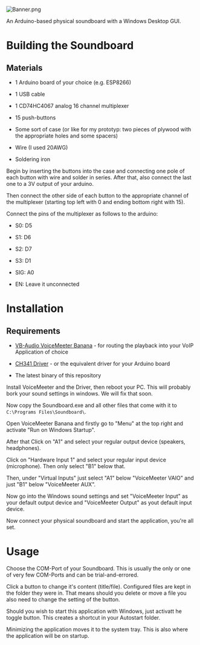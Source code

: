 

![Banner.png](E:\Dateien\Source\Soundboard\img\Banner.png)

An Arduino-based physical soundboard with a Windows Desktop GUI.



# Building the Soundboard

## Materials

- 1 Arduino board of your choice (e.g. ESP8266)

- 1 USB cable

- 1 CD74HC4067 analog 16 channel multiplexer

- 15 push-buttons

- Some sort of case (or like for my prototyp: two pieces of plywood with the appropriate holes and some spacers)

- Wire (I used 20AWG)

- Soldering iron



Begin by inserting the buttons into the case and connecting one pole of each button with wire and solder in series. After that, also connect the last one to a 3V output of your arduino.

Then connect the other side of each button to the appropriate channel of the multiplexer (starting top left with 0 and ending bottom right with 15).

Connect the pins of the multiplexer as follows to the arduino:

- S0: D5

- S1: D6

- S2: D7

- S3: D1

- SIG: A0

- EN: Leave it unconnected

# Installation

## Requirements

- [VB-Audio VoiceMeeter Banana](https://vb-audio.com/Voicemeeter/banana.htm) - for routing the playback into your VoIP Application of choice

- [CH341 Driver](www.wch.cn/download/CH341SER_ZIP.html) - or the equivalent driver for your Arduino board

- The latest binary of this repository



Install VoiceMeeter and the Driver, then reboot your PC. This will probably bork your sound settings in windows. We will fix that soon.

Now copy the Soundboard.exe and all other files that come with it to `C:\Programs Files\Soundboard\`.

Open VoiceMeeter Banana and firstly go to "Menu" at the top right and activate "Run on Windows Startup".

After that Click on "A1" and select your regular output device (speakers, headphones).

Click on "Hardware Input 1" and select your regular input device (microphone). Then only select "B1" below that.

Then, under "Virtual Inputs" just select "A1" below "VoiceMeeter VAIO" and just "B1" below "VoiceMeeter AUX".

Now go into the Windows sound settings and set "VoiceMeeter Input" as your default output device and "VoiceMeeter Output" as yout default input device.



Now connect your physical soundboard and start the application, you're all set.

# Usage

Choose the COM-Port of your Soundboard. This is usually the only or one of very few COM-Ports and can be trial-and-errored.

Click a button to change it's content (title/file). Configured files are kept in the folder they were in. That means should you delete or move a file you also need to change the setting of the button.

Should you wish to start this application with Windows, just activatt he toggle button. This creates a shortcut in your Autostart folder.

Minimizing the application moves it to the system tray. This is also where the application will be on startup. 
